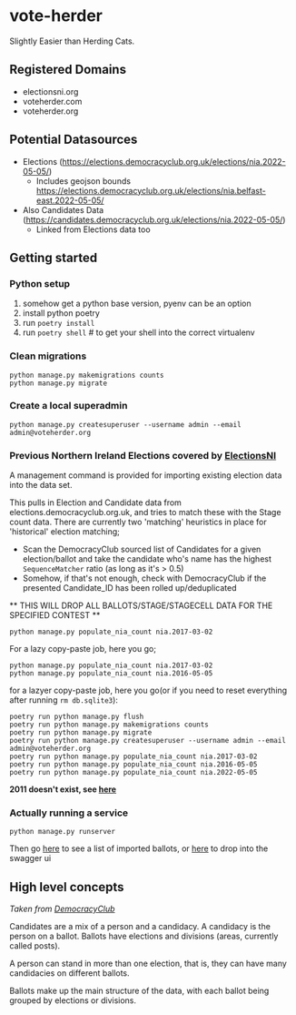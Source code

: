 # vote-herder
Slightly Easier than Herding Cats.

## Registered Domains

* electionsni.org
* voteherder.com
* voteherder.org

## Potential Datasources

* Elections (https://elections.democracyclub.org.uk/elections/nia.2022-05-05/)
  * Includes geojson bounds https://elections.democracyclub.org.uk/elections/nia.belfast-east.2022-05-05/
* Also Candidates Data (https://candidates.democracyclub.org.uk/elections/nia.2022-05-05/)
  * Linked from Elections data too

## Getting started

### Python setup
1. somehow get a python base version, pyenv can be an option
2. install python poetry
3. run `poetry install`
4. run `poetry shell` # to get your shell into the correct virtualenv

### Clean migrations

``` 
python manage.py makemigrations counts
python manage.py migrate    
```

### Create a local superadmin

`python manage.py createsuperuser --username admin --email admin@voteherder.org`

### Previous Northern Ireland Elections covered by [ElectionsNI](http://www.electionsni.org/data/)

A management command is provided for importing existing election data into the data set.

This pulls in Election and Candidate data from elections.democracyclub.org.uk, and tries to match these with the Stage
count data. There are currently two 'matching' heuristics in place for 'historical' election matching;

* Scan the DemocracyClub sourced list of Candidates for a given election/ballot and take the candidate who's name has
  the highest `SequenceMatcher` ratio (as long as it's > 0.5)
* Somehow, if that's not enough, check with DemocracyClub if the presented Candidate_ID has been rolled up/deduplicated

** THIS WILL DROP ALL BALLOTS/STAGE/STAGECELL DATA FOR THE SPECIFIED CONTEST **

`python manage.py populate_nia_count nia.2017-03-02`

For a lazy copy-paste job, here you go;

```
python manage.py populate_nia_count nia.2017-03-02
python manage.py populate_nia_count nia.2016-05-05
```

for a lazyer copy-paste job, here you go(or if you need to reset everything after running `rm db.sqlite3`):

```
poetry run python manage.py flush
poetry run python manage.py makemigrations counts
poetry run python manage.py migrate    
poetry run python manage.py createsuperuser --username admin --email admin@voteherder.org
poetry run python manage.py populate_nia_count nia.2017-03-02
poetry run python manage.py populate_nia_count nia.2016-05-05
poetry run python manage.py populate_nia_count nia.2022-05-05
```

**2011 doesn't exist, see [here](https://twitter.com/Bolster/status/1516117518984826881)**

### Actually running a service

```python manage.py runserver```

Then go [here](http://127.0.0.1:8000/api/v1/elections/) to see a list of imported ballots, or [here](http://127.0.0.1:8000/swagger/) to drop into the swagger ui


## High level concepts

_Taken from [DemocracyClub](https://candidates.democracyclub.org.uk/api/docs/next/)_

Candidates are a mix of a person and a candidacy. A candidacy is the person on a ballot. Ballots have elections and
divisions (areas, currently called posts).

A person can stand in more than one election, that is, they can have many candidacies on different ballots.

Ballots make up the main structure of the data, with each ballot being grouped by elections or divisions.
